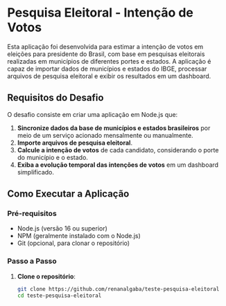 # Pesquisa Eleitoral - Intenção de Votos

Esta aplicação foi desenvolvida para estimar a intenção de votos em eleições para presidente do Brasil, com base em pesquisas eleitorais realizadas em municípios de diferentes portes e estados. A aplicação é capaz de importar dados de municípios e estados do IBGE, processar arquivos de pesquisa eleitoral e exibir os resultados em um dashboard.

## Requisitos do Desafio

O desafio consiste em criar uma aplicação em Node.js que:

1. **Sincronize dados da base de municípios e estados brasileiros** por meio de um serviço acionado mensalmente ou manualmente.
2. **Importe arquivos de pesquisa eleitoral**.
3. **Calcule a intenção de votos** de cada candidato, considerando o porte do município e o estado.
4. **Exiba a evolução temporal das intenções de votos** em um dashboard simplificado.

## Como Executar a Aplicação

### Pré-requisitos

- Node.js (versão 16 ou superior)
- NPM (geralmente instalado com o Node.js)
- Git (opcional, para clonar o repositório)

### Passo a Passo

1. **Clone o repositório**:
   ```bash
   git clone https://github.com/renanalgaba/teste-pesquisa-eleitoral
   cd teste-pesquisa-eleitoral